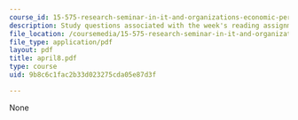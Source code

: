 ```yaml
---
course_id: 15-575-research-seminar-in-it-and-organizations-economic-perspectives-spring-2004
description: Study questions associated with the week's reading assignment.
file_location: /coursemedia/15-575-research-seminar-in-it-and-organizations-economic-perspectives-spring-2004/9b8c6c1fac2b33d023275cda05e87d3f_april8.pdf
file_type: application/pdf
layout: pdf
title: april8.pdf
type: course
uid: 9b8c6c1fac2b33d023275cda05e87d3f

---
```

None